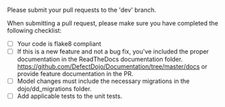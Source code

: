 Please submit your pull requests to the 'dev' branch.

When submitting a pull request, please make sure you have completed the following checklist:

- [ ] Your code is flake8 compliant 
- [ ] If this is a new feature and not a bug fix, you've included the proper documentation in the ReadTheDocs documentation folder. https://github.com/DefectDojo/Documentation/tree/master/docs or provide feature documentation in the PR.
- [ ] Model changes must include the necessary migrations in the dojo/dd_migrations folder.
- [ ] Add applicable tests to the unit tests.
